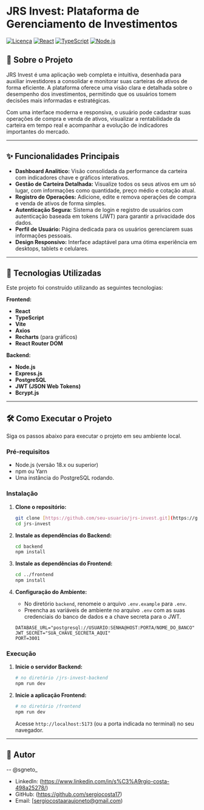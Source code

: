 # JRS Invest: Plataforma de Gerenciamento de Investimentos

[![Licença](https://img.shields.io/badge/license-MIT-blue.svg)](https://opensource.org/licenses/MIT)
[![React](https://img.shields.io/badge/React-18.2.0-blue?logo=react)](https://reactjs.org/)
[![TypeScript](https://img.shields.io/badge/TypeScript-4.9.5-blue?logo=typescript)](https://www.typescriptlang.org/)
[![Node.js](https://img.shields.io/badge/Node.js-18.17.0-green?logo=node.js)](https://nodejs.org/)

## 📖 Sobre o Projeto

JRS Invest é uma aplicação web completa e intuitiva, desenhada para auxiliar investidores a consolidar e monitorar suas carteiras de ativos de forma eficiente. A plataforma oferece uma visão clara e detalhada sobre o desempenho dos investimentos, permitindo que os usuários tomem decisões mais informadas e estratégicas.

Com uma interface moderna e responsiva, o usuário pode cadastrar suas operações de compra e venda de ativos, visualizar a rentabilidade da carteira em tempo real e acompanhar a evolução de indicadores importantes do mercado.

---

## ✨ Funcionalidades Principais

* **Dashboard Analítico:** Visão consolidada da performance da carteira com indicadores chave e gráficos interativos.
* **Gestão de Carteira Detalhada:** Visualize todos os seus ativos em um só lugar, com informações como quantidade, preço médio e cotação atual.
* **Registro de Operações:** Adicione, edite e remova operações de compra e venda de ativos de forma simples.
* **Autenticação Segura:** Sistema de login e registro de usuários com autenticação baseada em tokens (JWT) para garantir a privacidade dos dados.
* **Perfil de Usuário:** Página dedicada para os usuários gerenciarem suas informações pessoais.
* **Design Responsivo:** Interface adaptável para uma ótima experiência em desktops, tablets e celulares.

---

## 🚀 Tecnologias Utilizadas

Este projeto foi construído utilizando as seguintes tecnologias:

**Frontend:**
* **React**
* **TypeScript**
* **Vite**
* **Axios**
* **Recharts** (para gráficos)
* **React Router DOM**

**Backend:**
* **Node.js**
* **Express.js**
* **PostgreSQL**
* **JWT (JSON Web Tokens)**
* **Bcrypt.js**

---

## 🛠️ Como Executar o Projeto

Siga os passos abaixo para executar o projeto em seu ambiente local.

### Pré-requisitos

* Node.js (versão 18.x ou superior)
* npm ou Yarn
* Uma instância do PostgreSQL rodando.

### Instalação

1.  **Clone o repositório:**
    ```bash
    git clone [https://github.com/seu-usuario/jrs-invest.git](https://github.com/seu-usuario/jrs-invest.git)
    cd jrs-invest
    ```

2.  **Instale as dependências do Backend:**
    ```bash
    cd backend
    npm install
    ```

3.  **Instale as dependências do Frontend:**
    ```bash
    cd ../frontend
    npm install
    ```

4.  **Configuração do Ambiente:**
    * No diretório `backend`, renomeie o arquivo `.env.example` para `.env`.
    * Preencha as variáveis de ambiente no arquivo `.env` com as suas credenciais do banco de dados e a chave secreta para o JWT.
    ```env
    DATABASE_URL="postgresql://USUARIO:SENHA@HOST:PORTA/NOME_DO_BANCO"
    JWT_SECRET="SUA_CHAVE_SECRETA_AQUI"
    PORT=3001
    ```

### Execução

1.  **Inicie o servidor Backend:**
    ```bash
    # no diretório /jrs-invest-backend
    npm run dev
    ```

2.  **Inicie a aplicação Frontend:**
    ```bash
    # no diretório /frontend
    npm run dev
    ```
    Acesse `http://localhost:5173` (ou a porta indicada no terminal) no seu navegador.

---

## 👤 Autor

-- @sgneto_

* LinkedIn: (https://www.linkedin.com/in/s%C3%A9rgio-costa-498a25278/)
* GitHub: (https://github.com/sergiocosta17)
* Email: [sergiocostaaraujoneto@gmail.com)
